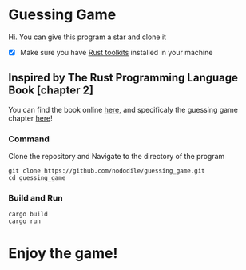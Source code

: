 # Guessing Game
Hi. 
You can give this program a star and clone it


- [x] Make sure you have [Rust toolkits](https://www.rust-lang.org/) installed in your machine

## Inspired by The Rust Programming Language Book [chapter 2]
You can find the book online [here](https://doc.rust-lang.org/book/), and specificaly the guessing game chapter [here](https://doc.rust-lang.org/book/ch02-00-guessing-game-tutorial.html)!

### Command
Clone the repository and Navigate to the directory of the program

```
git clone https://github.com/nododile/guessing_game.git
cd guessing_game
```

### Build and Run
```
cargo build
cargo run
```

# Enjoy the game!


